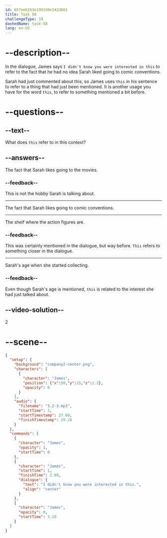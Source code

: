 ```yaml
---
id: 657eeb163e1993d9e342d661
title: Task 58
challengeType: 19
dashedName: task-58
lang: en-US
---
```


<!-- (Audio) James: I didn't know you were interested in this. -->

# --description--

In the dialogue, James says `I didn't know you were interested in this` to refer to the fact that he had no idea Sarah liked going to comic conventions.

Sarah had just commented about this, so James uses `this` in his sentence to refer to a thing that had just been mentioned. It is another usage you have for the word `this`, to refer to something mentioned a bit before.

# --questions--

## --text--

What does `this` refer to in this context?

## --answers--

The fact that Sarah likes going to the movies.

### --feedback--

This is not the hobby Sarah is talking about.

---

The fact that Sarah likes going to comic conventions.

---

The shelf where the action figures are.

### --feedback--

This was certainly mentioned in the dialogue, but way before. `This` refers to something closer in the dialogue.

---

Sarah's age when she started collecting.

### --feedback--

Even though Sarah's age is mentioned, `this` is related to the interest she had just talked about.

## --video-solution--

2

# --scene--

```json
{
  "setup": {
    "background": "company2-center.png",
    "characters": [
      {
        "character": "James",
        "position": {"x":50,"y":15,"z":1.2},
        "opacity": 0
      }
    ],
    "audio": {
      "filename": "3.2-3.mp3",
      "startTime": 1,
      "startTimestamp": 27.68,
      "finishTimestamp": 29.28
    }
  },
  "commands": [
    {
      "character": "James",
      "opacity": 1,
      "startTime": 0
    },
    {
      "character": "James",
      "startTime": 1,
      "finishTime": 2.60,
      "dialogue": {
        "text": "I didn't know you were interested in this.",
        "align": "center"
      }
    },
    {
      "character": "James",
      "opacity": 0,
      "startTime": 3.10
    }
  ]
}
```

